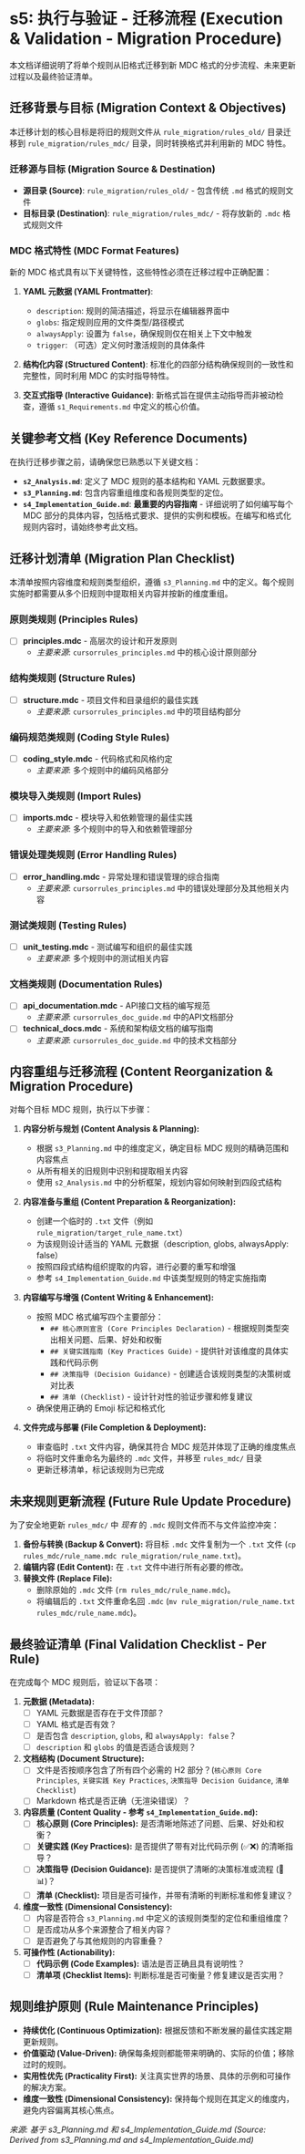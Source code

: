 # s5: 执行与验证 - 迁移流程 (Execution & Validation - Migration Procedure)

本文档详细说明了将单个规则从旧格式迁移到新 MDC 格式的分步流程、未来更新过程以及最终验证清单。

## 迁移背景与目标 (Migration Context & Objectives)

本迁移计划的核心目标是将旧的规则文件从 `rule_migration/rules_old/` 目录迁移到 `rule_migration/rules_mdc/` 目录，同时转换格式并利用新的 MDC 特性。

### 迁移源与目标 (Migration Source & Destination)
- **源目录 (Source)**: `rule_migration/rules_old/` - 包含传统 `.md` 格式的规则文件
- **目标目录 (Destination)**: `rule_migration/rules_mdc/` - 将存放新的 `.mdc` 格式规则文件

### MDC 格式特性 (MDC Format Features)
新的 MDC 格式具有以下关键特性，这些特性必须在迁移过程中正确配置：

1. **YAML 元数据 (YAML Frontmatter)**:
   - `description`: 规则的简洁描述，将显示在编辑器界面中
   - `globs`: 指定规则应用的文件类型/路径模式
   - `alwaysApply`: 设置为 `false`，确保规则仅在相关上下文中触发
   - `trigger`: （可选）定义何时激活规则的具体条件

2. **结构化内容 (Structured Content)**:
   标准化的四部分结构确保规则的一致性和完整性，同时利用 MDC 的实时指导特性。

3. **交互式指导 (Interactive Guidance)**:
   新格式旨在提供主动指导而非被动检查，遵循 `s1_Requirements.md` 中定义的核心价值。

## 关键参考文档 (Key Reference Documents)

在执行迁移步骤之前，请确保您已熟悉以下关键文档：

* **`s2_Analysis.md`**: 定义了 MDC 规则的基本结构和 YAML 元数据要求。
* **`s3_Planning.md`**: 包含内容重组维度和各规则类型的定位。
* **`s4_Implementation_Guide.md`**: **最重要的内容指南** - 详细说明了如何编写每个 MDC 部分的具体内容，包括格式要求、提供的实例和模板。在编写和格式化规则内容时，请始终参考此文档。

## 迁移计划清单 (Migration Plan Checklist)

本清单按照内容维度和规则类型组织，遵循 `s3_Planning.md` 中的定义。每个规则实施时都需要从多个旧规则中提取相关内容并按新的维度重组。

### 原则类规则 (Principles Rules)
- [ ] **principles.mdc** - 高层次的设计和开发原则
  - *主要来源*: `cursorrules_principles.md` 中的核心设计原则部分

### 结构类规则 (Structure Rules)
- [ ] **structure.mdc** - 项目文件和目录组织的最佳实践
  - *主要来源*: `cursorrules_principles.md` 中的项目结构部分

### 编码规范类规则 (Coding Style Rules)
- [ ] **coding_style.mdc** - 代码格式和风格约定
  - *主要来源*: 多个规则中的编码风格部分

### 模块导入类规则 (Import Rules)
- [ ] **imports.mdc** - 模块导入和依赖管理的最佳实践
  - *主要来源*: 多个规则中的导入和依赖管理部分

### 错误处理类规则 (Error Handling Rules)
- [ ] **error_handling.mdc** - 异常处理和错误管理的综合指南
  - *主要来源*: `cursorrules_principles.md` 中的错误处理部分及其他相关内容

### 测试类规则 (Testing Rules)
- [ ] **unit_testing.mdc** - 测试编写和组织的最佳实践
  - *主要来源*: 多个规则中的测试相关内容

### 文档类规则 (Documentation Rules)
- [ ] **api_documentation.mdc** - API接口文档的编写规范
  - *主要来源*: `cursorrules_doc_guide.md` 中的API文档部分
- [ ] **technical_docs.mdc** - 系统和架构级文档的编写指南
  - *主要来源*: `cursorrules_doc_guide.md` 中的技术文档部分

## 内容重组与迁移流程 (Content Reorganization & Migration Procedure)

对每个目标 MDC 规则，执行以下步骤：

1. **内容分析与规划 (Content Analysis & Planning):**
   * 根据 `s3_Planning.md` 中的维度定义，确定目标 MDC 规则的精确范围和内容焦点
   * 从所有相关的旧规则中识别和提取相关内容
   * 使用 `s2_Analysis.md` 中的分析框架，规划内容如何映射到四段式结构

2. **内容准备与重组 (Content Preparation & Reorganization):**
   * 创建一个临时的 `.txt` 文件（例如 `rule_migration/target_rule_name.txt`）
   * 为该规则设计适当的 YAML 元数据（description, globs, alwaysApply: false）
   * 按照四段式结构组织提取的内容，进行必要的重写和增强
   * 参考 `s4_Implementation_Guide.md` 中该类型规则的特定实施指南

3. **内容编写与增强 (Content Writing & Enhancement):**
   * 按照 MDC 格式编写四个主要部分：
     * `## 核心原则宣言 (Core Principles Declaration)` - 根据规则类型突出相关问题、后果、好处和权衡
     * `## 关键实践指南 (Key Practices Guide)` - 提供针对该维度的具体实践和代码示例
     * `## 决策指导 (Decision Guidance)` - 创建适合该规则类型的决策树或对比表
     * `## 清单 (Checklist)` - 设计针对性的验证步骤和修复建议
   * 确保使用正确的 Emoji 标记和格式化

4. **文件完成与部署 (File Completion & Deployment):**
   * 审查临时 `.txt` 文件内容，确保其符合 MDC 规范并体现了正确的维度焦点
   * 将临时文件重命名为最终的 `.mdc` 文件，并移至 `rules_mdc/` 目录
   * 更新迁移清单，标记该规则为已完成

## 未来规则更新流程 (Future Rule Update Procedure)

为了安全地更新 `rules_mdc/` 中 *现有* 的 `.mdc` 规则文件而不与文件监控冲突：

1.  **备份与转换 (Backup & Convert):** 将目标 `.mdc` 文件复制为一个 `.txt` 文件 (`cp rules_mdc/rule_name.mdc rule_migration/rule_name.txt`)。
2.  **编辑内容 (Edit Content):** 在 `.txt` 文件中进行所有必要的修改。
3.  **替换文件 (Replace File):**
    *   删除原始的 `.mdc` 文件 (`rm rules_mdc/rule_name.mdc`)。
    *   将编辑后的 `.txt` 文件重命名回 `.mdc` (`mv rule_migration/rule_name.txt rules_mdc/rule_name.mdc`)。

## 最终验证清单 (Final Validation Checklist - Per Rule)

在完成每个 MDC 规则后，验证以下各项：

1.  **元数据 (Metadata):**
    *   [ ] YAML 元数据是否存在于文件顶部？
    *   [ ] YAML 格式是否有效？
    *   [ ] 是否包含 `description`, `globs`, 和 `alwaysApply: false`？
    *   [ ] `description` 和 `globs` 的值是否适合该规则？
2.  **文档结构 (Document Structure):**
    *   [ ] 文件是否按顺序包含了所有四个必需的 H2 部分？(`核心原则 Core Principles`, `关键实践 Key Practices`, `决策指导 Decision Guidance`, `清单 Checklist`)
    *   [ ] Markdown 格式是否正确（无渲染错误）？
3.  **内容质量 (Content Quality - 参考 `s4_Implementation_Guide.md`):**
    *   [ ] **核心原则 (Core Principles):** 是否清晰地陈述了问题、后果、好处和权衡？
    *   [ ] **关键实践 (Key Practices):** 是否提供了带有对比代码示例 (✅❌) 的清晰指导？
    *   [ ] **决策指导 (Decision Guidance):** 是否提供了清晰的决策标准或流程 (🌲📊)？
    *   [ ] **清单 (Checklist):** 项目是否可操作，并带有清晰的判断标准和修复建议？
4.  **维度一致性 (Dimensional Consistency):**
    *   [ ] 内容是否符合 `s3_Planning.md` 中定义的该规则类型的定位和重组维度？
    *   [ ] 是否成功从多个来源整合了相关内容？
    *   [ ] 是否避免了与其他规则的内容重叠？
5.  **可操作性 (Actionability):**
    *   [ ] **代码示例 (Code Examples):** 语法是否正确且具有说明性？
    *   [ ] **清单项 (Checklist Items):** 判断标准是否可衡量？修复建议是否实用？

## 规则维护原则 (Rule Maintenance Principles)

*   **持续优化 (Continuous Optimization):** 根据反馈和不断发展的最佳实践定期更新规则。
*   **价值驱动 (Value-Driven):** 确保每条规则都能带来明确的、实际的价值；移除过时的规则。
*   **实用性优先 (Practicality First):** 关注真实世界的场景、具体的示例和可操作的解决方案。
*   **维度一致性 (Dimensional Consistency):** 保持每个规则在其定义的维度内，避免内容偏离其核心焦点。

*来源: 基于 s3_Planning.md 和 s4_Implementation_Guide.md (Source: Derived from s3_Planning.md and s4_Implementation_Guide.md)* 